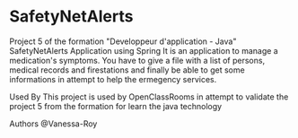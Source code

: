 # SafetyNetAlerts
Project 5 of the formation "Developpeur d'application - Java"
SafetyNetAlerts Application using Spring
It is an application to manage a medication's symptoms. You have to give a file with a list of persons, medical records and firestations and finally be able to get some informations in attempt to help the ermegency services.

Used By
This project is used by OpenClassRooms in attempt to validate the project 5 from the formation for learn the java technology

Authors
@Vanessa-Roy
